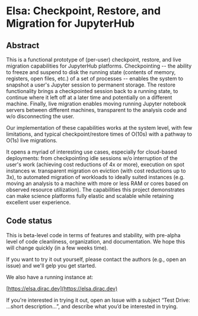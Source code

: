 # Elsa: Checkpoint, Restore, and Migration for JupyterHub

## Abstract

This is a functional prototype of (per-user) checkpoint, restore, and live
migration capabilities for JupyterHub platforms.  Checkpointing -- the
ability to freeze and suspend to disk the running state (contents of memory,
registers, open files, etc.) of a set of processes -- enables the system to
snapshot a user's Jupyter session to permanent storage.  The restore
functionality brings a checkpointed session back to a running state, to
continue where it left off at a later time and potentially on a different
machine.  Finally, live migration enables moving running Jupyter notebook
servers between different machines, transparent to the analysis code and w/o
disconnecting the user.

Our implementation of these capabilities works at the system level, with few
limitations, and typical checkpoint/restore times of O(10s) with a pathway
to O(1s) live migrations.

It opens a myriad of interesting use cases, especially for cloud-based
deployments: from checkpointing idle sessions w/o interruption of the user's
work (achieving cost reductions of 4x or more), execution on spot instances
w.  transparent migration on eviction (with cost reductions up to 3x), to
automated migration of workloads to ideally suited instances (e.g.  moving
an analysis to a machine with more or less RAM or cores based on observed
resource utilization).  The capabilities this project demonstrates can make
science platforms fully elastic and scalable while retaining excellent user
experience.

## Code status

This is beta-level code in terms of features and stability, with pre-alpha
level of code cleanliness, organization, and documentation.  We hope this
will change quickly (in a few weeks time).

If you want to try it out yourself, please contact the authors (e.g., open
an issue) and we'll gelp you get started.

We also have a running instance at:

[https://elsa.dirac.dev](https://elsa.dirac.dev)

If you're interested in trying it out, open an Issue with a subject “Test
Drive: ...short description...”, and describe what you’d be interested in
trying.
